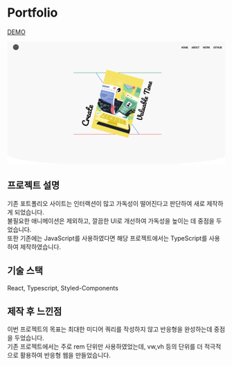 # Portfolio

[DEMO](https://eun9705.github.io/renewal-portfolio/)

![웹사이트 이미지](https://github.com/eun9705/renewal-portfolio/blob/main/thumbnail.png)

## 프로젝트 설명
기존 포트폴리오 사이트는 인터랙션이 많고 가독성이 떨어진다고 판단하여 새로 제작하게 되었습니다.<br />
불필요한 애니메이션은 제외하고, 깔끔한 UI로 개선하여 가독성을 높이는 데 중점을 두었습니다.<br />
또한 기존에는 JavaScript를 사용하였다면 해당 프로젝트에서는 TypeScript를 사용하여 제작하였습니다.

## 기술 스택
React, Typescript, Styled-Components

## 제작 후 느낀점
이번 프로젝트의 목표는 최대한 미디어 쿼리를 작성하지 않고 반응형을 완성하는데 중점을 두었습니다.<br />
기존 프로젝트에서는 주로 rem 단위만 사용하였었는데, vw,vh 등의 단위를 더 적극적으로 활용하여 반응형 웹을 만들었습니다.